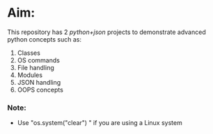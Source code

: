 # Aim:
This repository has 2 *python+json* projects to demonstrate advanced python concepts such as:
1. Classes
2. OS commands
3. File handling
4. Modules
5. JSON handling
6. OOPS concepts

### Note:
- Use "os.system("clear") " if you are using a Linux system